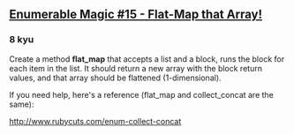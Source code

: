 <h2><a href=https://www.codewars.com/kata/545ac2ac61aa4cef9c0010c1/train/ruby target="_blank">Enumerable Magic #15 - Flat-Map that Array!</a></h2><h3>8 kyu</h3><p>Create a method <strong>flat_map</strong> that accepts a list and a block, runs the block for each item in the list. It should return a new array with the block return values, and that array should be flattened (1-dimensional).</p><p>If you need help, here's a reference (flat_map and collect_concat are the same):</p><p><a href="http://www.rubycuts.com/enum-collect-concat" data-turbolinks="false" target="_blank">http://www.rubycuts.com/enum-collect-concat</a></p>